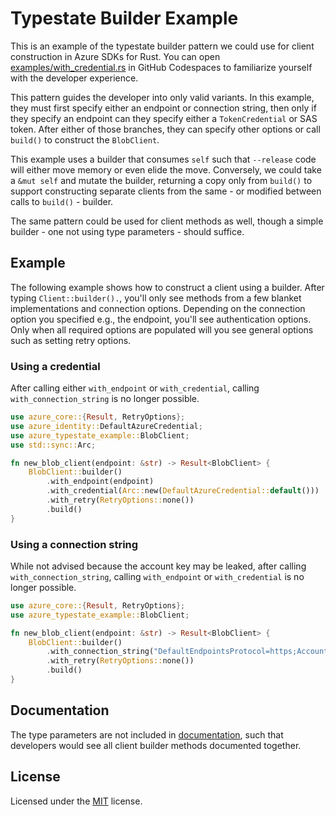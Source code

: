 # Typestate Builder Example

This is an example of the typestate builder pattern we could use for client construction in Azure SDKs for Rust.
You can open [examples/with_credential.rs](examples/with_credential.rs) in GitHub Codespaces
to familiarize yourself with the developer experience.

This pattern guides the developer into only valid variants. In this example, they must first specify either an endpoint or connection string,
then only if they specify an endpoint can they specify either a `TokenCredential` or SAS token. After either of those branches, they can
specify other options or call `build()` to construct the `BlobClient`.

This example uses a builder that consumes `self` such that `--release` code will either move memory or even elide the move.
Conversely, we could take a `&mut self` and mutate the builder, returning a copy only from `build()` to support constructing separate clients
from the same - or modified between calls to `build()` - builder.

The same pattern could be used for client methods as well, though a simple builder - one not using type parameters - should suffice.

## Example

The following example shows how to construct a client using a builder. After typing `Client::builder().`, you'll only see methods
from a few blanket implementations and connection options. Depending on the connection option you specified e.g., the endpoint,
you'll see authentication options. Only when all required options are populated will you see general options such as setting retry options.

### Using a credential

After calling either `with_endpoint` or `with_credential`, calling `with_connection_string` is no longer possible.

```rust
use azure_core::{Result, RetryOptions};
use azure_identity::DefaultAzureCredential;
use azure_typestate_example::BlobClient;
use std::sync::Arc;

fn new_blob_client(endpoint: &str) -> Result<BlobClient> {
    BlobClient::builder()
        .with_endpoint(endpoint)
        .with_credential(Arc::new(DefaultAzureCredential::default()))
        .with_retry(RetryOptions::none())
        .build()
}
```

### Using a connection string

While not advised because the account key may be leaked, after calling `with_connection_string`, calling `with_endpoint` or `with_credential` is no longer possible.

```rust
use azure_core::{Result, RetryOptions};
use azure_typestate_example::BlobClient;

fn new_blob_client(endpoint: &str) -> Result<BlobClient> {
    BlobClient::builder()
        .with_connection_string("DefaultEndpointsProtocol=https;AccountName=contoso;AccountKey=*****;EndpointSuffix=core.windows.net")
        .with_retry(RetryOptions::none())
        .build()
}
```

## Documentation

The type parameters are not included in [documentation](https://heaths.dev/typestate-rs), such that developers would see all
client builder methods documented together.

## License

Licensed under the [MIT](LICENSE.txt) license.
